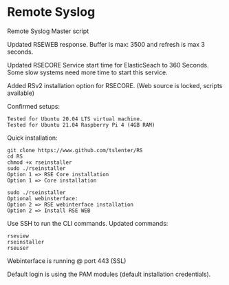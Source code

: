 # Remote Syslog
Remote Syslog Master script

Updated RSEWEB response. Buffer is max: 3500 and refresh is max 3 seconds.

Updated RSECORE Service start time for ElasticSeach to 360 Seconds. Some slow systems need more time to start this service.

Added RSv2 installation option for RSECORE. (Web source is locked, scripts available)

Confirmed setups:
```
Tested for Ubuntu 20.04 LTS virtual machine.
Tested for Ubuntu 21.04 Raspberry Pi 4 (4GB RAM)
```

Quick installation:
```
git clone https://www.github.com/tslenter/RS
cd RS
chmod +x rseinstaller
sudo ./rseinstaller
Option 1 => RSE Core installation
Option 1 => Core installation

sudo ./rseinstaller
Optional webinsterface:
Option 2 => RSE webinterface installation
Option 2 => Install RSE WEB
```

Use SSH to run the CLI commands. Updated commands:
```
rseview
rseinstaller
rseuser
```

Webinterface is running @ port 443 (SSL)

Default login is using the PAM modules (default installation credentials). 

